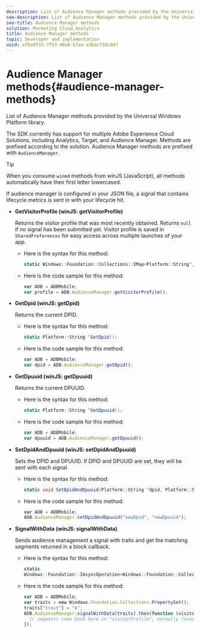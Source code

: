 ```yaml
---
description: List of Audience Manager methods provided by the Universal Windows Platform library.
seo-description: List of Audience Manager methods provided by the Universal Windows Platform library.
seo-title: Audience Manager methods
solution: Marketing Cloud,Analytics
title: Audience Manager methods
topic: Developer and implementation
uuid: efbe8f33-7f53-40a6-b7aa-a36ac718c047
---
```


# Audience Manager methods{#audience-manager-methods}

List of Audience Manager methods provided by the Universal Windows Platform library.

The SDK currently has support for multiple Adobe Experience Cloud Solutions, including Analytics, Target, and Audience Manager. Methods are prefixed according to the solution. Audience Manager methods are prefixed with `AudienceManager`.

>[!TIP]
>
>When you consume `winmd` methods from winJS (JavaScript), all methods automatically have their first letter lowercased.

If audience manager is configured in your JSON file, a signal that contains lifecycle metrics is sent in with your lifecycle hit. 

* **GetVisitorProfile (winJS: getVisitorProfile)**

  Returns the visitor profile that was most recently obtained. Returns `null` if no signal has been submitted yet. Visitor profile is saved in `SharedPreferences` for easy access across multiple launches of your app.

  * Here is the syntax for this method:

    ```csharp
    static Windows::Foundation::Collections::IMap<Platform::String^,Platform::Object^> ^GetVisitorProfile();
    ```

  * Here is the code sample for this method:

    ```js
    var ADB = ADBMobile; 
    var profile = ADB.AudienceManager.getVisitorProfile();
    ```

* **GetDpid (winJS: getDpid)**

  Returns the current DPID.

  * Here is the syntax for this method:

    ```csharp
    static Platform::String ^GetDpid();
    ```

  * Here is the code sample for this method:

    ```js
    var ADB = ADBMobile;
    var dpid = ADB.AudienceManager.getDpid(); 
    ```

* **GetDpuuid (winJS: getDpuuid)**

  Returns the current DPUUID. 

  * Here is the syntax for this method:

    ```csharp
    static Platform::String ^GetDpuuid();
    ```

  * Here is the code sample for this method:

    ```js
    var ADB = ADBMobile; 
    var dpuuid = ADB.AudienceManager.getDpuuid();
    ```

* **SetDpidAndDpuuid (winJS: setDpidAndDpuuid)**

  Sets the DPID and DPUUID. If DPID and DPUUID are set, they will be sent with each signal. 

  * Here is the syntax for this method:

    ```csharp
    static void SetDpidAndDpuuid(Platform::String ^dpid, Platform::String ^dpuuid);
    ```

  * Here is the code sample for this method:

    ```js
    var ADB = ADBMobile; 
    ADB.AudienceManager.setDpidAndDpuuid("newDpid", "newDpuuid");
    ```

* **SignalWithData (winJS: signalWithData)**

  Sends audience management a signal with traits and get the matching segments returned in a block callback. 

  * Here is the syntax for this method:

    ```csharp
    static 
    Windows::Foundation::IAsyncOperation<Windows::Foundation::Collections::IMap<Platform::String^, Platform::Object^> ^> ^SignalWithData(Windows::Foundation::Collections::IMap<Platform::String^,Platform::Object> ^data);
    ```

  * Here is the code sample for this method:

    ```js
    var ADB = ADBMobile;
    var traits = new Windows.Foundation.Collections.PropertySet(); 
    traits["trait"] = "b";
    ADB.AudienceManager.signalWithData(traits).then(function (visitorProfile) { 
      // segments come back here in "visitorProfile", normally found in the "segs" object of your json 
    });
    ```
